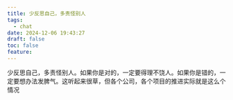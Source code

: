 ```yaml
---
title: 少反思自己，多责怪别人
tags:
  - chat
date: 2024-12-06 19:43:27
draft: false
toc: false
feature:
---
```


少反思自己，多责怪别人。如果你是对的，一定要得理不饶人。如果你是错的，一定要想办法发脾气。这听起来很草，但各个公司，各个项目的推进实际就是这么个情况
<!--more-->


